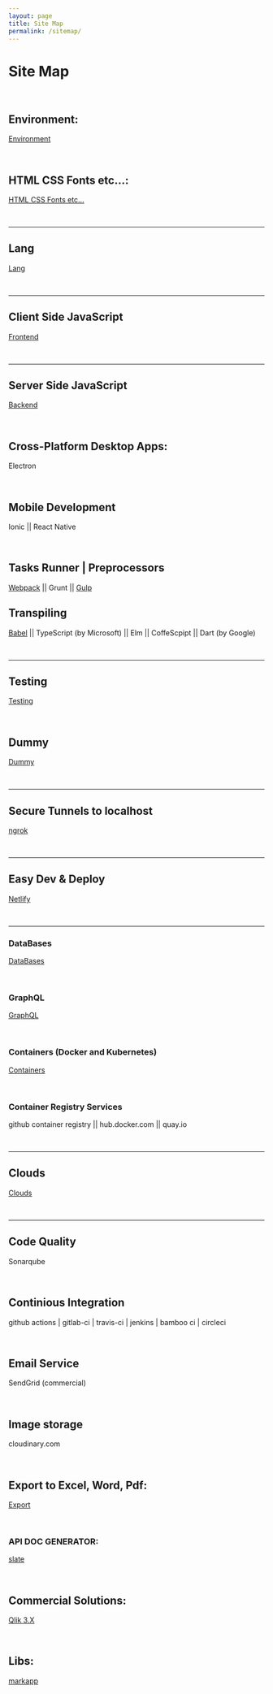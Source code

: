 ```yaml
---
layout: page
title: Site Map
permalink: /sitemap/
---
```


# Site Map

<br/>

## Environment:

<a href="/env/">Environment</a>

<br/>

## HTML CSS Fonts etc...:

<a href="/html/">HTML CSS Fonts etc...</a>

<br/>
<hr/>

## Lang

<a href="/lang/">Lang</a>

<br/>
<hr/>

## Client Side JavaScript

<a href="/frontend/">Frontend</a>

<br/>
<hr/>

## Server Side JavaScript

<a href="/backend/">Backend</a>

<br/>

## Cross-Platform Desktop Apps:

Electron

<br/>

## Mobile Development

Ionic || React Native

<br/>

## Tasks Runner | Preprocessors

<a href="/tasks-runner/webpack/">Webpack</a> ||
Grunt || <a href="/tasks-runner/gulp/">Gulp</a>

## Transpiling

<a href="/transpilers/babel/">Babel</a> || TypeScript (by Microsoft) || Elm || CoffeScpipt || Dart (by Google)

<br/>
<hr/>

## Testing

<a href="/testing/">Testing</a>

<br/>

## Dummy

<a href="/dummy/">Dummy</a>

<br/>
<hr/>

## Secure Tunnels to localhost

<a href="/tunnels/ngrok/">ngrok</a>

<br/>
<hr/>

## Easy Dev & Deploy

<a href="https://www.youtube.com/watch?v=FMhVXOA54x8">Netlify</a>

<br/>
<hr/>

### DataBases

<a href="/databases/">DataBases</a>

<br/>

### GraphQL

<a href="/graphql/">GraphQL</a>

<br/>

### Containers (Docker and Kubernetes)

<a href="/containers/">Containers</a>

<br/>

### Container Registry Services

github container registry || hub.docker.com || quay.io

<br/>
<hr/>

## Clouds

<a href="/clouds/">Clouds</a>

<br/>
<hr/>

## Code Quality

Sonarqube

<br/>

## Continious Integration

github actions | gitlab-ci | travis-ci | jenkins | bamboo ci | circleci

<br/>

## Email Service

SendGrid (commercial)

<br/>

## Image storage

cloudinary.com

<br/>

## Export to Excel, Word, Pdf:

<a href="/export/">Export</a>

<br/>

### API DOC GENERATOR:

<a href="https://github.com/lord/slate" rel="nofollow">slate</a>

<br/>

## Commercial Solutions:

<a href="/commercial/qlik/3.x/">Qlik 3.X</a>

<br/>

## Libs:

<a href="http://markapp.io/" rel="nofollow">markapp</a>

